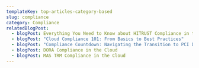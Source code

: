 ```yaml
---
templateKey: top-articles-category-based
slug: compliance
category: Compliance
relatedBlogPost:
  - blogPost: Everything You Need to Know about HITRUST Compliance in the Cloud
  - blogPost: "Cloud Compliance 101: From Basics to Best Practices"
  - blogPost: "Compliance Countdown: Navigating the Transition to PCI DSS Version 4"
  - blogPost: DORA Compliance in the Cloud
  - blogPost: MAS TRM Compliance in the Cloud
---
```


